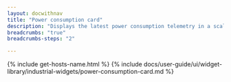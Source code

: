 ```yaml
---
layout: docwithnav
title: "Power consumption card"
description: "Displays the latest power consumption telemetry in a scalable rectangle card."
breadcrumbs: "true"
breadcrumbs-steps: "2"

---
```

{% include get-hosts-name.html %}
{% include docs/user-guide/ui/widget-library/industrial-widgets/power-consumption-card.md %}
